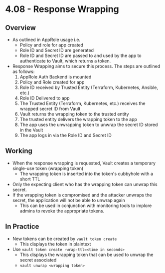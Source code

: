 # 4.08 - Response Wrapping

## Overview

- As outlined in AppRole usage i.e.
  - Policy and role for app created
  - Role ID and Secret ID are generated
  - Role ID and Secret ID are passed to and used by the app to authenticate to Vault, which returns a token.
- Response Wrapping aims to secure this process. The steps are outlined as follows:
    1. AppRole Auth Backend is mounted
    2. Policy and Role created for app
    3. Role ID received by Trusted Entity (Terraform, Kubernetes, Ansible, etc.)
    4. Role ID Delivered to app
    5. The Trusted Entity (Terraform, Kubernetes, etc.) receives the wrapped secret ID from Vault
    6. Vault returns the wrapping token to the trusted entity
    7. The trusted entity delivers the wrapping token to the app
    8. The app uses the unwrapping token to unwrap the secret ID stored in the Vault
    9. The app logs in via the Role ID and Secret ID

## Working

- When the response wrapping is requested, Vault creates a temporary single-use token (wrapping token)
  - The wrapping token is inserted into the token's cubbyhole with a short TTL
- Only the expecting client who has the wrapping token can unwrap this secret.
- If the wrapping token is compromised and the attacker unwraps the secret, the application will not be able to unwrap again
  - This can be used in conjunction with monitoring tools to implore admins to revoke the appropriate tokens.

## In Practice

- New tokens can be created by `vault token create`
  - This displays the token in plaintext
- Use `vault token create -wrap-ttl=<time in seconds>`
  - This displays the wrapping token that can be used to unwrap the secret associated
  - `vault unwrap <wrapping token>`

